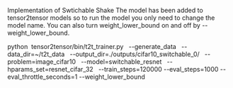 Implementation of Swtichable Shake 
The model has been added to tensor2tensor models so to run the model you only need to change the model name. You can also turn weight_lower_bound on and off by --weight_lower_bound.

python  tensor2tensor/bin/t2t_trainer.py   --generate_data   --data_dir=~/t2t_data   --output_dir=./outputs/cifar10_switchable_0/   --problem=image_cifar10   --model=switchable_resnet   --hparams_set=resnet_cifar_32   --train_steps=120000 --eval_steps=1000 --eval_throttle_seconds=1 --weight_lower_bound
